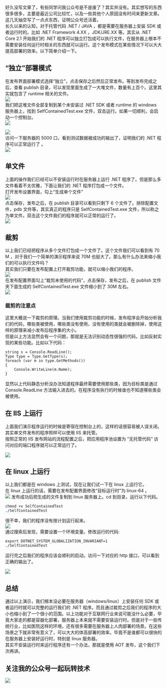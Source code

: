
好久没写文章了，有些同学问我公众号是不是废了？其实并没有。其实想写的东西很多很多，主要是最近公司比较忙，以及一些其他个人原因没有时间来更新文章。这几天抽空写了一点点东西，证明公众号还活着。   
长久以来的认知，对于托管代码 .NET / JAVA ，都是需要在服务器上安装 SDK 或者运行时的。比如 .NET Framework 4.XX ，JDK/JRE.XX 等。其实从 .NET Core 2.1 开始我们的 .NET 程序可以独立打包成可以执行文件，在服务器上根本不需要安装任何运行时相关的东西就可以运行。这个发布模式在某些情况下可以大大提高部署的效率。以下简单介绍一下。
## “独立”部署模式
在发布界面部署模式选择“独立”，点击保存之后然后正常发布。等到发布完成之后，查看 publish 目录，可以发现里面生成了一大堆文件，数量有上百个。这里其实就包含了 runtime 相关的文件。   
![](https://static.xbaby.xyz/%E5%BE%AE%E4%BF%A1%E6%88%AA%E5%9B%BE_20220802100540.png)   
我们把这堆文件全部复制到某个未安装过 .NET SDK 或者 runtime 的 windows 服务器上，找到 SelfContainedTest.exe 文件，双击运行。如果一切顺利，会启动一个控制台。   
![](https://static.xbaby.xyz/%E5%BE%AE%E4%BF%A1%E6%88%AA%E5%9B%BE_20220802101000.png)
   
![](https://static.xbaby.xyz/%E5%BE%AE%E4%BF%A1%E6%88%AA%E5%9B%BE_20220802101033.png)   
访问一下服务器的 5000 口，看到测试数据被成功的输出了，证明我们的 .NET 程序可以正常运行了 。   
![](https://static.xbaby.xyz/%E5%BE%AE%E4%BF%A1%E6%88%AA%E5%9B%BE_20220802101139.png)   
## 单文件
上面的操作我们已经可以不安装运行时在服务器上运行 .NET 程序了。但是那么多文件看着不太优雅，下面让我们的 .NET 程序打包成一个文件。   
打开发布设置界面，勾上“生成单个文件”   
![](https://static.xbaby.xyz/%E5%BE%AE%E4%BF%A1%E6%88%AA%E5%9B%BE_20220802103312.png)   
点击保存，发布之后，在 publish 目录可以看到只剩下 6 个文件了。排除配置文件，pdb 文件等，其实真正的程序只是 SelfContainedTest.exe 文件，所以称之为单文件。双击这个文件我们的程序就可以正常的运行了。   
![](https://static.xbaby.xyz/%E5%BE%AE%E4%BF%A1%E6%88%AA%E5%9B%BE_20220802102933.png)

## 裁剪
以上我们已经把程序从多个文件打包成一个文件了。这个文件我们可以看到有 70 M ，对于我们一个简单的演示程序来说 70M 也挺大了。那么有什么办法来缩小我们的可以执行文件吗？   
其实我们只要在发布配置上打开裁剪功能，就可以缩小我们的程序。   
![](https://static.xbaby.xyz/%E5%BE%AE%E4%BF%A1%E6%88%AA%E5%9B%BE_20220802103326.png)    
在发布配置界面勾上“裁剪未使用的代码”，点击保存，发布之后，在 publish 文件夹下面生成的 SelfContainedTest.exe 文件缩小到了 30M 左右。    
![](https://static.xbaby.xyz/%E5%BE%AE%E4%BF%A1%E6%88%AA%E5%9B%BE_20220802103458.png)    
### 裁剪的注意点
这里大概说一下裁剪的原理。当我们使用裁剪功能的时候，发布程序会开始分析我们的代码，哪些类被使用，哪些类没有使用，没有使用的类就会被删除掉，使用这样的原理来减小发布后程序集的大小。    
但是以上方法显然会有一个问题，那就是无法识别动态性很强的代码，比如反射实现的某些功能。比如以下代码：
```
string s = Console.ReadLine();
Type type = Type.GetType(s);
foreach (var m in type.GetMethods())
{
    Console.WriteLine(m.Name);
}
```
显然以上代码静态分析没办法知道程序最终需要使用那些类，因为目标类是通过 Console.ReadLine 方法输入进去的。在程序没有执行的时候谁也不知道哪些类会被使用。

## 在 IIS 上运行
上面我们演示程序运行的时候是寄宿在控制台上的，这样的话很容易被人误关闭。其实单文件发布的程序照样可以使用 IIS 来托管。   
按照正常的 IIS 发布网站的流程配置之后，把应用程序池设置为 “无托管代码” 访问对应的端口程序就可以正常运行了。   
   
![](https://static.xbaby.xyz/%E5%BE%AE%E4%BF%A1%E6%88%AA%E5%9B%BE_20220802104105.png)
## 在 linux 上运行

以上我们都是在 windows 上测试，现在让我们试一下在 linux 上运行它。  
在 linux 上运行的话，需要在发布配置界面修改“目标运行时”为 linux-64 。    
![](https://static.xbaby.xyz/%E5%BE%AE%E4%BF%A1%E6%88%AA%E5%9B%BE_20220802104313.png)
发布成功后把生成的文件复制到 linux 服务器上。cd 到目录，运行以下代码。
```
chmod +x SelfContainedTest
./SelfContainedTest
```
很不幸，我们的程序没有按计划运行起来。   
![](https://static.xbaby.xyz/%E5%BE%AE%E4%BF%A1%E6%88%AA%E5%9B%BE_20220802105529.png)   
通过搜索后发现，需要设置一个环境变量。修改运行的代码:
```
export DOTNET_SYSTEM_GLOBALIZATION_INVARIANT=1
./SelfContainedTest
```
运行完之后我们的程序应该会顺利的启动。访问一下对应的 http 接口，可以看到正确的输出了。
    
![](https://static.xbaby.xyz/%E5%BE%AE%E4%BF%A1%E6%88%AA%E5%9B%BE_20220802105750.png)
   
## 总结
通过以上演示，我们根本没必要在服务器（windows/linux）上安装任何 SDK 或者运行时就可以完整的运行我们的 .NET 程序。而且通过裁剪之后我们的程序的大小也缩小到了一个很小的范围。以上功能对于互联网行业来说可能没什么必要，毕竟大家走的都是容器化部署，服务器上本来就不需要安装运行时。但是对于一些传统行业，比如医院这样的环境，还有很多需要在服务器上人肉部署的场景。在这些场景之下就非常有意义了，可以大大的体高部署的效率。毕竟不是谁都可以很快的在服务器上安装好运行时，特别是 linux 服务器。   
其实不安装运行时来运行程序还有一个办法，那就是使用 AOT 发布，这个我们下次再讲。

## 关注我的公众号一起玩转技术   

![](https://static.xbaby.xyz/qrcode.jpg)